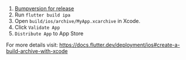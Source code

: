 1. [Bumpversion for release](bump_version_for_release.md)
2. Run `flutter build ipa`
3. Open `build/ios/archive/MyApp.xcarchive` in Xcode.
4. Click `Validate App`
5. `Distribute App` to App Store

For more details visit: https://docs.flutter.dev/deployment/ios#create-a-build-archive-with-xcode
